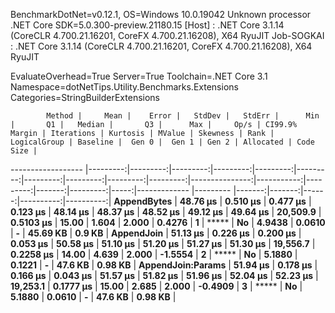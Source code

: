 
BenchmarkDotNet=v0.12.1, OS=Windows 10.0.19042
Unknown processor
.NET Core SDK=5.0.300-preview.21180.15
  [Host]     : .NET Core 3.1.14 (CoreCLR 4.700.21.16201, CoreFX 4.700.21.16208), X64 RyuJIT
  Job-SOGKAI : .NET Core 3.1.14 (CoreCLR 4.700.21.16201, CoreFX 4.700.21.16208), X64 RyuJIT

EvaluateOverhead=True  Server=True  Toolchain=.NET Core 3.1  
Namespace=dotNetTips.Utility.Benchmarks.Extensions  Categories=StringBuilderExtensions  

            Method |     Mean |    Error |   StdDev |   StdErr |      Min |       Q1 |   Median |       Q3 |      Max |     Op/s | CI99.9% Margin | Iterations | Kurtosis | MValue | Skewness | Rank | LogicalGroup | Baseline |  Gen 0 |  Gen 1 | Gen 2 | Allocated | Code Size |
------------------ |---------:|---------:|---------:|---------:|---------:|---------:|---------:|---------:|---------:|---------:|---------------:|-----------:|---------:|-------:|---------:|-----:|------------- |--------- |-------:|-------:|------:|----------:|----------:|
       **AppendBytes** | **48.76 μs** | **0.510 μs** | **0.477 μs** | **0.123 μs** | **48.14 μs** | **48.37 μs** | **48.52 μs** | **49.12 μs** | **49.64 μs** | **20,509.9** |      **0.5103 μs** |      **15.00** |    **1.604** |  **2.000** |   **0.4276** |    **1** |            ***** |       **No** | **4.9438** | **0.0610** |     **-** |  **45.69 KB** |    **0.9 KB** |
        **AppendJoin** | **51.13 μs** | **0.226 μs** | **0.200 μs** | **0.053 μs** | **50.58 μs** | **51.10 μs** | **51.20 μs** | **51.27 μs** | **51.30 μs** | **19,556.7** |      **0.2258 μs** |      **14.00** |    **4.639** |  **2.000** |  **-1.5554** |    **2** |            ***** |       **No** | **5.1880** | **0.1221** |     **-** |   **47.6 KB** |   **0.98 KB** |
 **AppendJoin:Params** | **51.94 μs** | **0.178 μs** | **0.166 μs** | **0.043 μs** | **51.57 μs** | **51.82 μs** | **51.96 μs** | **52.04 μs** | **52.23 μs** | **19,253.1** |      **0.1777 μs** |      **15.00** |    **2.685** |  **2.000** |  **-0.4909** |    **3** |            ***** |       **No** | **5.1880** | **0.0610** |     **-** |   **47.6 KB** |   **0.98 KB** |
